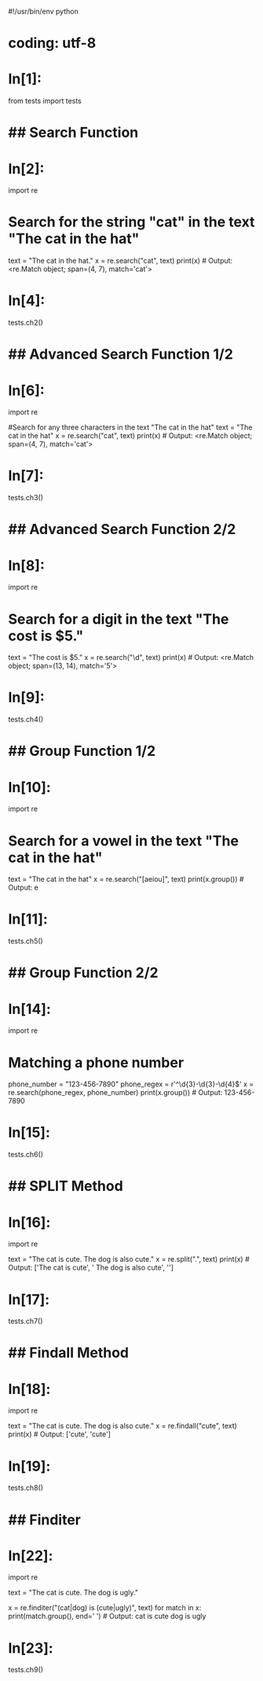 #!/usr/bin/env python
# coding: utf-8

# In[1]:


from tests import tests


# ## Search Function

# In[2]:


import re

# Search for the string "cat" in the text "The cat in the hat"
text = "The cat in the hat."
x = re.search("cat", text)
print(x) # Output: <re.Match object; span=(4, 7), match='cat'>


# In[4]:


tests.ch2()


# ## Advanced Search Function 1/2
# 

# In[6]:


import re

#Search for any three characters in the text "The cat in the hat"
text = "The cat in the hat"
x = re.search("cat", text)
print(x) # Output: <re.Match object; span=(4, 7), match='cat'>


# In[7]:


tests.ch3()


# ## Advanced Search Function 2/2

# In[8]:


import re

# Search for a digit in the text "The cost is $5."
text = "The cost is $5."
x = re.search("\d", text)
print(x) # Output: <re.Match object; span=(13, 14), match='5'>


# In[9]:


tests.ch4()


# ## Group Function 1/2

# In[10]:


import re

# Search for a vowel in the text "The cat in the hat"
text = "The cat in the hat"
x = re.search("[aeiou]", text)
print(x.group()) # Output: e


# In[11]:


tests.ch5()


# ## Group Function 2/2

# In[14]:


import re

# Matching a phone number
phone_number = "123-456-7890"
phone_regex = r'^\d{3}-\d{3}-\d{4}$'
x = re.search(phone_regex, phone_number)
print(x.group()) # Output: 123-456-7890


# In[15]:


tests.ch6()


# ## SPLIT Method

# In[16]:


import re

text = "The cat is cute. The dog is also cute."
x = re.split("\.", text)
print(x) # Output: ['The cat is cute', ' The dog is also cute', '']


# In[17]:


tests.ch7()


# ## Findall Method

# In[18]:


import re

text = "The cat is cute. The dog is also cute."
x = re.findall("cute", text)
print(x) # Output: ['cute', 'cute']


# In[19]:


tests.ch8()


# ## Finditer

# In[22]:


import re

text = "The cat is cute. The dog is ugly."

x = re.finditer("(cat|dog) is (cute|ugly)", text)
for match in x:
  print(match.group(), end=' ')  # Output: cat is cute dog is ugly 


# In[23]:


tests.ch9()
